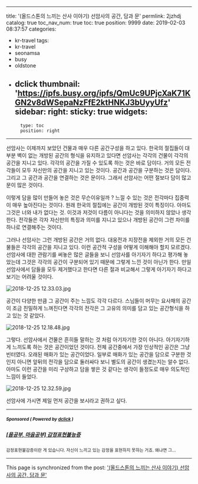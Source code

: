 
---
title: '(올드스톤의 느끼는 산사 이야기) 선암사의 공간, 담과 문'
permlink: 2jzhdj
catalog: true
toc_nav_num: true
toc: true
position: 9999
date: 2019-02-03 08:37:57
categories:
- kr-travel
tags:
- kr-travel
- seonamsa
- busy
- oldstone
- dclick
thumbnail: 'https://ipfs.busy.org/ipfs/QmUc9UPjcXaK71KGN2v8dWSepaNzFfE2ktHNKJ3bUyyUfz'
sidebar:
    right:
        sticky: true
widgets:
    -
        type: toc
        position: right
---


선암사는 이제까지 보았던 건물과 매우 다른 공간구성을 하고 있다. 한국의 절집들이 대부분 벽이 없는 개방된 공간의 형식을 유지하고 있다면 선암사는 각각의 건물이 각각의 공간을 지니고 있다. 각각의 공간을 가질 수 있도록 하는 것은 바로 담이다. 거의 모든 전각들이 모두 자신만의 공간을 지니고 있는 것이다. 공간과 공간을 구분하는 것은 담이다. 그리고 그 공간과 공간을 연결하는 것은 문이다. 그래서 선암사는 어떤 절보다 담이 많고 문이 많은 것이다. 

이렇게 담을 많이 만들어 놓은 것은 무슨이유일까 ? 느낄 수 있는 것은 전각마다 집중력이 매우 높아진다는 것이다. 원래 한국의 절집에는 공간이 개방된 것이 특징이다. 아마도 그것은 너와 내가 없다는 것. 이것과 저것이 다름이 아니다는 것을 의미하지 않았나 생각한다. 전각들은 각자 자신만의 특징과 의미를 지니고 있으나 개방된 공간이 그런 차이를 하나로 연결해주는 것이다. 

그러나 선암사는 그런 개방된 공간은 거의 없다. 대웅전과 지장전을 제외한 거의 모든 건물들은 각각의 공간을 지니고 있다. 이런 공간적 구성을 어떻게 이해해야 할지 모르겠다. 선암사에 대한 관람기를 써놓은 많은 글들을 보니 선암사를 아기자기 하다고 평가해 놓았는데 그것은 각각의 공간이 구분되어 있기 때문에 그렇게 느낀 것이 아닌가 한다. 만일 선암사에서 담들을 모두 제거했다고 한다면 다른 절과 비교해서 그렇게 아기자기 하다고 보기는 어려울 것이다. 

![2018-12-25 12.33.03.jpg](https://ipfs.busy.org/ipfs/QmUc9UPjcXaK71KGN2v8dWSepaNzFfE2ktHNKJ3bUyyUfz)


공간이 다양한 만큼 그 공간이 주는 느낌도 각각 다르다. 스님들이 머무는 요사채의 공간이 조금 친밀하게 느껴진다면 각각의 전각은 그 고유의 의미를 담고 있는 공간형식을 하고 있는 것 같았다. 

![2018-12-25 12.18.48.jpg](https://ipfs.busy.org/ipfs/QmTh67j9SBHshS2Ee15UCKnDT4sW8xA2dwFLAifFrcPd1E)

그렇다. 선암사에서 건물은 흔히들 말하는 것 처럼 아기자기한 것이 아니다. 아기자기하게 느끼도록 하는 것은 공간이었던 것이다. 전체 공간중에서 가장 인상적인 공간은 그냥 빈터였다. 오래된 매화가 있는 공간이었다. 일부로 매화가 있는 공간을 담으로 구분한 것인지 아니면 앞뒤의 전각을 담으로 둘러싸다 보니 별도의 공간이 생겼는지는 알수 없다. 아마도 이런 공간을 미리 구상하고 담을 쌓은 것 같다는 생각이 들정도로 매우 의도적인 느낌이 들었다. 

![2018-12-25 12.32.59.jpg](https://ipfs.busy.org/ipfs/QmVkWuLNcD5kD34xnP4rGjDnTrU1QWiNuxtvm7z6ZZ6mLd)

선암사에 가시면 제일 먼저 공간을 보시라고 권하고 싶다. 

---

#####  <sub> **Sponsored ( Powered by [dclick](https://www.dclick.io) )** </sub>
##### [[몸공부, 마음공부] 감정표현불능증](https://api.dclick.io/v1/c?x=eyJhbGciOiJIUzI1NiIsInR5cCI6IkpXVCJ9.eyJjIjoib2xkc3RvbmUiLCJzIjoiMmp6aGRqIiwiYSI6WyJ0LTEzNTQiXSwidXJsIjoiaHR0cHM6Ly9zdGVlbWl0LmNvbS9rci9Ac2VvaW5zZW9jay8tLTE1NDkxNTQ5MDE0NDYiLCJpYXQiOjE1NDkxODMxMTAsImV4cCI6MTg2NDU0MzExMH0.SAB9IfrUyCK7TTyOdZUJXgckeMTgIgbphdXvdJgm3FM)
<sup> 감정표현불감증이란 게 있습니다. 자신이 느끼고 있는 감정을 표현하지 못하는 거죠. 왜냐면 그...</sup>
</center>

- - -

This page is synchronized from the post: ['(올드스톤의 느끼는 산사 이야기) 선암사의 공간, 담과 문'](https://steemit.com/@oldstone/2jzhdj)
